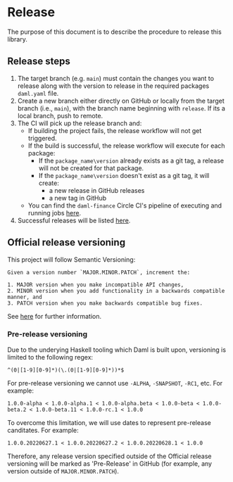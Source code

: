 # Release

The purpose of this document is to describe the procedure to release this library.

## Release steps

1. The target branch (e.g. `main`) must contain the changes you want to release along with the
   version to release in the required packages `daml.yaml` file.
2. Create a new branch either directly on GitHub or locally from the target branch (i.e., `main`),
   with the branch name beginning with `release`. If its a local branch, push to remote.
3. The CI will pick up the release branch and:
   - If building the project fails, the release workflow will not get triggered.
   - If the build is successful, the release workflow will execute for each package:
     - If the `package_name\version` already exists as a git tag, a release will not be created for
       that package.
     - If the `package_name\version` doesn't exist as a git tag, it will create:
       - a new release in GitHub releases
       - a new tag in GitHub
   - You can find the `daml-finance` Circle CI's pipeline of executing and running jobs
     [here](https://app.circleci.com/pipelines/github/digital-asset/daml-finance).
4. Successful releases will be listed
   [here](https://github.com/digital-asset/daml-finance/releases).

## Official release versioning

This project will follow Semantic Versioning:

```{}
Given a version number `MAJOR.MINOR.PATCH`, increment the:

1. MAJOR version when you make incompatible API changes,
2. MINOR version when you add functionality in a backwards compatible manner, and
3. PATCH version when you make backwards compatible bug fixes.
```

See [here](https://semver.org/) for further information.

### Pre-release versioning

Due to the underying Haskell tooling which Daml is built upon, versioning is limited to the
following regex:

```{}
^(0|[1-9][0-9]*)(\.(0|[1-9][0-9]*))*$
```

For pre-release versioning we cannot use `-ALPHA`, `-SNAPSHOT`, `-RC1`, etc. For example:

```{}
1.0.0-alpha < 1.0.0-alpha.1 < 1.0.0-alpha.beta < 1.0.0-beta < 1.0.0-beta.2 < 1.0.0-beta.11 < 1.0.0-rc.1 < 1.0.0
```

To overcome this limitation, we will use dates to represent pre-release canditates. For example:

```{}
1.0.0.20220627.1 < 1.0.0.20220627.2 < 1.0.0.20220628.1 < 1.0.0
```

Therefore, any release version specified outside of the Official release versioning will be marked
as 'Pre-Release' in GitHub (for example, any version outside of `MAJOR.MINOR.PATCH`).
